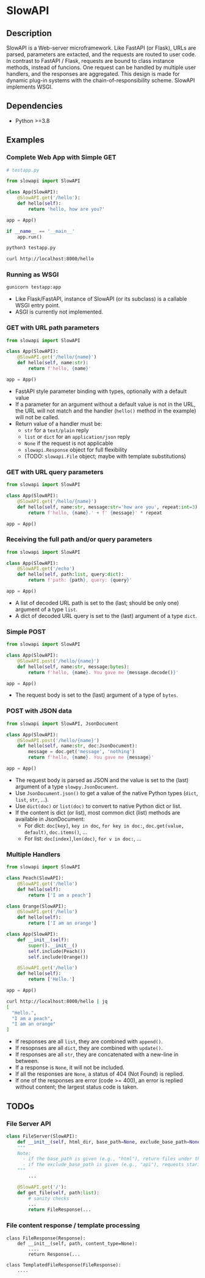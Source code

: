 # SlowAPI

## Description
SlowAPI is a Web-server microframework. Like FastAPI (or Flask), URLs are parsed, parameters are extacted, and the requests are routed to user code. In contrast to FastAPI / Flask, requests are bound to class instance methods, instead of funcions. One request can be handled by multiple user handlers, and the responses are aggregated. This design is made for dynamic plug-in systems with the chain-of-responsibility scheme. SlowAPI implements WSGI.


## Dependencies
- Python >=3.8


## Examples
### Complete Web App with Simple GET

```python
# testapp.py

from slowapi import SlowAPI

class App(SlowAPI):
    @SlowAPI.get('/hello'):
    def hello(self):
        return 'hello, how are you?'

app = App()

if __name__ == '__main__'
    app.run()
```

```bash
python3 testapp.py
```

```bash
curl http://localhost:8000/hello
```


### Running as WSGI
```bash
gunicorn testapp:app
```

- Like Flask/FastAPI, instance of SlowAPI (or its subclass) is a callable WSGI entry point.
- ASGI is currently not implemented.


### GET with URL path parameters
```python
from slowapi import SlowAPI

class App(SlowAPI):
    @SlowAPI.get('/hello/{name}')
    def hello(self, name:str):
        return f'hello, {name}'

app = App()
```

- FastAPI style parameter binding with types, optionally with a default value
- If a parameter for an argument without a default value is not in the URL, the URL will not match and the handler (`hello()` method in the example) will not be called.
- Return value of a handler must be:
  - `str` for a `text/plain` reply
  - `list` or `dict` for an `application/json` reply
  - `None` if the request is not applicable
  - `slowapi.Response` object for full flexibility
  - (TODO: `slowapi.File` object; maybe with template substitutions)


### GET with URL query parameters
```python
from slowapi import SlowAPI

class App(SlowAPI):
    @SlowAPI.get('/hello/{name}')
    def hello(self, name:str, message:str='how are you', repeat:int=3):
        return f'hello, {name}.' + f' {message}' * repeat

app = App()
```


### Receiving the full path and/or query parameters
```python
from slowapi import SlowAPI

class App(SlowAPI):
    @SlowAPI.get('/echo')
    def hello(self, path:list, query:dict):
        return f'path: {path}, query: {query}'

app = App()
```

- A list of decoded URL path is set to the (last; should be only one) argument of a type `list`.
- A dict of decoded URL query is set to the (last) argument of a type `dict`.


### Simple POST
```python
from slowapi import SlowAPI

class App(SlowAPI):
    @SlowAPI.post('/hello/{name}')
    def hello(self, name:str, message:bytes):
        return f'hello, {name}. You gave me {message.decode()}'

app = App()
```

- The request body is set to the (last) argument of a type of `bytes`.


### POST with JSON data
```python
from slowapi import SlowAPI, JsonDocument

class App(SlowAPI):
    @SlowAPI.post('/hello/{name}')
    def hello(self, name:str, doc:JsonDocument):
        message = doc.get('message', 'nothing')
        return f'hello, {name}. You gave me {message}'

app = App()
```

- The request body is parsed as JSON and the value is set to the (last) argument of a type `slowpy.JsonDocument`.
- Use `JsonDocument.json()` to get a value of the native Python types (`dict`, `list`, `str`, ...).
- Use `dict(doc)` or `list(doc)` to convert to native Python dict or list.
- If the content is dict (or list), most common dict (list) methods are available in JsonDocument:
  - For dict: `doc[key]`, `key in doc`, `for key in doc:`, `doc.get(value, default)`, `doc.items()`, ...
  - For list: `doc[index]`,`len(doc)`, `for v in doc:`, ...


### Multiple Handlers
```python
from slowapi import SlowAPI

class Peach(SlowAPI):
    @SlowAPI.get('/hello')
    def hello(self):
        return ['I am a peach']

class Orange(SlowAPI):        
    @SlowAPI.get('/hello')
    def hello(self):
        return ['I am an orange']

class App(SlowAPI):
    def __init__(self):
        super().__init__()
        self.include(Peach())
        self.include(Orange())

    @SlowAPI.get('/hello')
    def hello(self):
        return ['Hello.']

app = App()
```

```bash
curl http://localhost:8000/hello | jq
[
  "Hello.",
  "I am a peach",
  "I am an orange"
]
```

- If responses are all `list`, they are combined with `append()`.
- If resopnses are all `dict`, they are combined with `update()`.
- If responses are all `str`, they are concatenated with a new-line in between.
- If a response is `None`, it will not be included.
- If all the responses are `None`, a status of 404 (Not Found) is replied.
- If one of the responses are error (code >= 400), an error is replied without content; the largest status code is taken.


## TODOs

### File Server API
```python
class FileServer(SlowAPI):
    def __init__(self, html_dir, base_path=None, exclude_base_path=None):
    """
    Note:
      - if the base_path is given (e.g., "html"), return files under the path
      - if the exclude_base_path is given (e.g., "api"), requests staring with it are not handled
    """
        ...

    @SlowAPI.get('/'):
    def get_file(self, path:list):
        # sanity checks
        ...
        return FileResponse(...
```

### File content response / template processing
```
class FileResponse(Response):
    def __init__(self, path, content_type=None):
        ....
        return Response(...
```

```
class TemplatedFileResponse(FileResponse):
    ....
```
